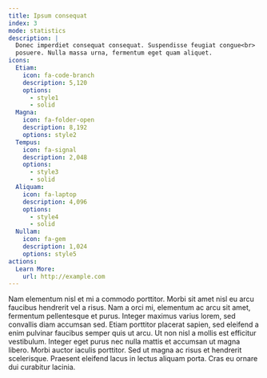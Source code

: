 ```yaml
---
title: Ipsum consequat
index: 3
mode: statistics
description: |
  Donec imperdiet consequat consequat. Suspendisse feugiat congue<br>
  posuere. Nulla massa urna, fermentum eget quam aliquet.
icons:
  Etiam:
    icon: fa-code-branch
    description: 5,120
    options:
      - style1
      - solid
  Magna:
    icon: fa-folder-open
    description: 8,192
    options: style2
  Tempus:
    icon: fa-signal
    description: 2,048
    options:
      - style3
      - solid
  Aliquam:
    icon: fa-laptop
    description: 4,096
    options:
      - style4
      - solid
  Nullam:
    icon: fa-gem
    description: 1,024
    options: style5
actions:
  Learn More:
    url: http://example.com
---
```


Nam elementum nisl et mi a commodo porttitor. Morbi sit amet nisl eu arcu faucibus hendrerit vel a risus. Nam a orci mi, elementum ac arcu sit amet, fermentum pellentesque et purus. Integer maximus varius lorem, sed convallis diam accumsan sed. Etiam porttitor placerat sapien, sed eleifend a enim pulvinar faucibus semper quis ut arcu. Ut non nisl a mollis est efficitur vestibulum. Integer eget purus nec nulla mattis et accumsan ut magna libero. Morbi auctor iaculis porttitor. Sed ut magna ac risus et hendrerit scelerisque. Praesent eleifend lacus in lectus aliquam porta. Cras eu ornare dui curabitur lacinia.
